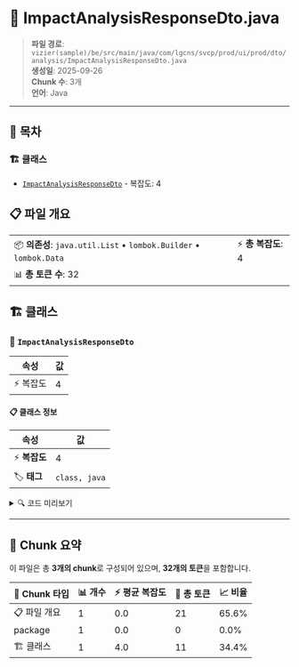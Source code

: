# 📄 ImpactAnalysisResponseDto.java

> **파일 경로**: `vizier(sample)/be/src/main/java/com/lgcns/svcp/prod/ui/prod/dto/analysis/ImpactAnalysisResponseDto.java`  
> **생성일**: 2025-09-26  
> **Chunk 수**: 3개  
> **언어**: Java
---

## 📑 목차

### 🏗️ 클래스
- [`ImpactAnalysisResponseDto`](#class-impactanalysisresponsedto) - 복잡도: 4

## 📋 파일 개요

| | |
|--|--|
| 📦 **의존성**: `java.util.List` • `lombok.Builder` • `lombok.Data` | ⚡ **총 복잡도**: 4 |
| 📊 **총 토큰 수**: 32 |  |



## 🏗️ 클래스

### <a id="class-impactanalysisresponsedto"></a>🎯 `ImpactAnalysisResponseDto`

| 속성 | 값 |
|------|----|
| ⚡ 복잡도 | 4 |



#### 📋 클래스 정보

| 속성 | 값 |
|------|----|
| ⚡ **복잡도** | 4 || 📍 **라인 범위** | 10-10 |
| 🏷️ **태그** | `class, java` |

<details>
<summary>🔍 코드 미리보기</summary>

```java
public class ImpactAnalysisResponseDto {
	private ItemDto parent;
	private List<ItemDto> siblings;
}...
```

**Chunk 정보**
- 🆔 **ID**: `399ea4f213ad`
- 📍 **라인**: 10-10
- 📊 **토큰**: 11
- 🏷️ **태그**: `class, java`

</details>

---





## 🧩 Chunk 요약

이 파일은 총 **3개의 chunk**로 구성되어 있으며, **32개의 토큰**을 포함합니다.

| 🧩 Chunk 타입 | 📊 개수 | ⚡ 평균 복잡도 | 📝 총 토큰 | 📈 비율 |
|---------------|--------|-------------|----------|--------|
| 📋 파일 개요 | 1 | 0.0 | 21 | 65.6% |
| package | 1 | 0.0 | 0 | 0.0% |
| 🏗️ 클래스 | 1 | 4.0 | 11 | 34.4% |

